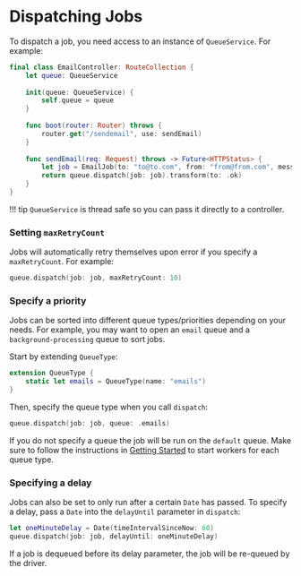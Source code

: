 # Dispatching Jobs

To dispatch a job, you need access to an instance of `QueueService`. For example:

```swift
final class EmailController: RouteCollection {
    let queue: QueueService
    
    init(queue: QueueService) {
        self.queue = queue
    }
    
    func boot(router: Router) throws {
        router.get("/sendemail", use: sendEmail)
    }
    
    func sendEmail(req: Request) throws -> Future<HTTPStatus> {
        let job = EmailJob(to: "to@to.com", from: "from@from.com", message: "message")
        return queue.dispatch(job: job).transform(to: .ok)
    }
}
```

!!! tip
    `QueueService` is thread safe so you can pass it directly to a controller.

### Setting `maxRetryCount`

Jobs will automatically retry themselves upon error if you specify a `maxRetryCount`. For example: 

```swift
queue.dispatch(job: job, maxRetryCount: 10)
```

### Specify a priority 

Jobs can be sorted into different queue types/priorities depending on your needs. For example, you may want to open an `email` queue and a `background-processing` queue to sort jobs. 

Start by extending `QueueType`:

```swift
extension QueueType {
    static let emails = QueueType(name: "emails")
}
```

Then, specify the queue type when you call `dispatch`:

```swift
queue.dispatch(job: job, queue: .emails)
```

If you do not specify a queue the job will be run on the `default` queue. Make sure to follow the instructions in [Getting Started](/jobs/getting-started.md#running-workers) to start workers for each queue type. 

### Specifying a delay

Jobs can also be set to only run after a certain `Date` has passed. To specify a delay, pass a `Date` into the `delayUntil` parameter in `dispatch`:

```swift
let oneMinuteDelay = Date(timeIntervalSinceNow: 60)
queue.dispatch(job: job, delayUntil: oneMinuteDelay)
```

If a job is dequeued before its delay parameter, the job will be re-queued by the driver. 